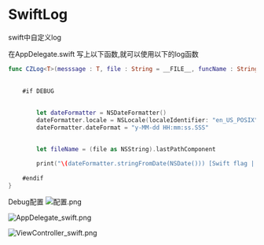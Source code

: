 # SwiftLog
swift中自定义log


在AppDelegate.swift
写上以下函数,就可以使用以下的log函数


```swift
func CZLog<T>(messsage : T, file : String = __FILE__, funcName : String = __FUNCTION__, lineNum : Int = __LINE__) {
    
    
    #if DEBUG
        
        
        let dateFormatter = NSDateFormatter()
        dateFormatter.locale = NSLocale(localeIdentifier: "en_US_POSIX") //24H
        dateFormatter.dateFormat = "y-MM-dd HH:mm:ss.SSS"

        
        let fileName = (file as NSString).lastPathComponent
        
        print("\(dateFormatter.stringFromDate(NSDate())) [Swift flag | -D DEBUG] [\(fileName): \(lineNum)] :  \(messsage)")
        
    #endif
}
```


Debug配置
![配置.png](http://upload-images.jianshu.io/upload_images/328309-f27f16aa8800497b.png?imageMogr2/auto-orient/strip%7CimageView2/2/w/1240)

![AppDelegate_swift.png](http://upload-images.jianshu.io/upload_images/328309-c049b2334859bf84.png?imageMogr2/auto-orient/strip%7CimageView2/2/w/1240)

![ViewController_swift.png](http://upload-images.jianshu.io/upload_images/328309-3be22ec96e6e64d3.png?imageMogr2/auto-orient/strip%7CimageView2/2/w/1240)
